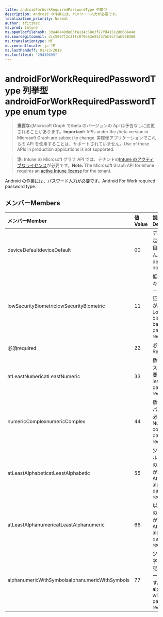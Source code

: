 ```yaml
---
title: androidForWorkRequiredPasswordType 列挙型
description: Android の作業には、パスワード入力が必要です。
localization_priority: Normal
author: tfitzmac
ms.prod: Intune
ms.openlocfilehash: 3da48449de63fa134c68e3f27fd415c286666e4e
ms.sourcegitcommit: dcc5907f2c3ffc0f0e82e953b7ab9cf4ab938360
ms.translationtype: MT
ms.contentlocale: ja-JP
ms.lasthandoff: 01/23/2019
ms.locfileid: "29419605"
---
```

# <a name="androidforworkrequiredpasswordtype-enum-type"></a><span data-ttu-id="76faa-103">androidForWorkRequiredPasswordType 列挙型</span><span class="sxs-lookup"><span data-stu-id="76faa-103">androidForWorkRequiredPasswordType enum type</span></span>

> <span data-ttu-id="76faa-104">**重要な:**[Microsoft Graph で/beta のバージョンの Api は予告なしに変更されることがあります。</span><span class="sxs-lookup"><span data-stu-id="76faa-104">**Important:** APIs under the /beta version in Microsoft Graph are subject to change.</span></span> <span data-ttu-id="76faa-105">実稼働アプリケーションでこれらの API を使用することは、サポートされていません。</span><span class="sxs-lookup"><span data-stu-id="76faa-105">Use of these APIs in production applications is not supported.</span></span>

> <span data-ttu-id="76faa-106">**注:** Intune の Microsoft グラフ API では、テナントの[Intune のアクティブなライセンス](https://go.microsoft.com/fwlink/?linkid=839381)が必要です。</span><span class="sxs-lookup"><span data-stu-id="76faa-106">**Note:** The Microsoft Graph API for Intune requires an [active Intune license](https://go.microsoft.com/fwlink/?linkid=839381) for the tenant.</span></span>

<span data-ttu-id="76faa-107">Android の作業には、パスワード入力が必要です。</span><span class="sxs-lookup"><span data-stu-id="76faa-107">Android For Work required password type.</span></span>

## <a name="members"></a><span data-ttu-id="76faa-108">メンバー</span><span class="sxs-lookup"><span data-stu-id="76faa-108">Members</span></span>
|<span data-ttu-id="76faa-109">メンバー</span><span class="sxs-lookup"><span data-stu-id="76faa-109">Member</span></span>|<span data-ttu-id="76faa-110">値</span><span class="sxs-lookup"><span data-stu-id="76faa-110">Value</span></span>|<span data-ttu-id="76faa-111">説明</span><span class="sxs-lookup"><span data-stu-id="76faa-111">Description</span></span>|
|:---|:---|:---|
|<span data-ttu-id="76faa-112">deviceDefault</span><span class="sxs-lookup"><span data-stu-id="76faa-112">deviceDefault</span></span>|<span data-ttu-id="76faa-113">0</span><span class="sxs-lookup"><span data-stu-id="76faa-113">0</span></span>|<span data-ttu-id="76faa-114">デバイスの既定値でことを目的しません。</span><span class="sxs-lookup"><span data-stu-id="76faa-114">Device default value, no intent.</span></span>|
|<span data-ttu-id="76faa-115">lowSecurityBiometric</span><span class="sxs-lookup"><span data-stu-id="76faa-115">lowSecurityBiometric</span></span>|<span data-ttu-id="76faa-116">1</span><span class="sxs-lookup"><span data-stu-id="76faa-116">1</span></span>|<span data-ttu-id="76faa-117">低レベルのセキュリティ ベースの生体認証パスワードが必要です。</span><span class="sxs-lookup"><span data-stu-id="76faa-117">Low security biometrics based password required.</span></span>|
|<span data-ttu-id="76faa-118">必須</span><span class="sxs-lookup"><span data-stu-id="76faa-118">required</span></span>|<span data-ttu-id="76faa-119">2</span><span class="sxs-lookup"><span data-stu-id="76faa-119">2</span></span>|<span data-ttu-id="76faa-120">必須です。</span><span class="sxs-lookup"><span data-stu-id="76faa-120">Required.</span></span>|
|<span data-ttu-id="76faa-121">atLeastNumeric</span><span class="sxs-lookup"><span data-stu-id="76faa-121">atLeastNumeric</span></span>|<span data-ttu-id="76faa-122">3</span><span class="sxs-lookup"><span data-stu-id="76faa-122">3</span></span>|<span data-ttu-id="76faa-123">数値以上のパスワードが必要です。</span><span class="sxs-lookup"><span data-stu-id="76faa-123">At least numeric password required.</span></span>|
|<span data-ttu-id="76faa-124">numericComplex</span><span class="sxs-lookup"><span data-stu-id="76faa-124">numericComplex</span></span>|<span data-ttu-id="76faa-125">4</span><span class="sxs-lookup"><span data-stu-id="76faa-125">4</span></span>|<span data-ttu-id="76faa-126">数値の複雑なパスワードが必要です。</span><span class="sxs-lookup"><span data-stu-id="76faa-126">Numeric complex password required.</span></span>|
|<span data-ttu-id="76faa-127">atLeastAlphabetic</span><span class="sxs-lookup"><span data-stu-id="76faa-127">atLeastAlphabetic</span></span>|<span data-ttu-id="76faa-128">5</span><span class="sxs-lookup"><span data-stu-id="76faa-128">5</span></span>|<span data-ttu-id="76faa-129">少なくともアルファベットのパスワードが必要です。</span><span class="sxs-lookup"><span data-stu-id="76faa-129">At least alphabetic password required.</span></span>|
|<span data-ttu-id="76faa-130">atLeastAlphanumeric</span><span class="sxs-lookup"><span data-stu-id="76faa-130">atLeastAlphanumeric</span></span>|<span data-ttu-id="76faa-131">6</span><span class="sxs-lookup"><span data-stu-id="76faa-131">6</span></span>|<span data-ttu-id="76faa-132">以上の英数字のパスワードが必要です。</span><span class="sxs-lookup"><span data-stu-id="76faa-132">At least alphanumeric password required.</span></span>|
|<span data-ttu-id="76faa-133">alphanumericWithSymbols</span><span class="sxs-lookup"><span data-stu-id="76faa-133">alphanumericWithSymbols</span></span>|<span data-ttu-id="76faa-134">7</span><span class="sxs-lookup"><span data-stu-id="76faa-134">7</span></span>|<span data-ttu-id="76faa-135">少なくとも文字の英数字の記号のパスワードが必要です。</span><span class="sxs-lookup"><span data-stu-id="76faa-135">At least alphanumeric with symbols password required.</span></span>|




